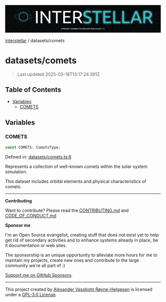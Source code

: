 <div>
  <img alt="SPECCER logo" src="https://raw.githubusercontent.com/phun-ky/interstellar/main/public/interstellar-header.png" style="max-height:120px;" />
</div>

[interstellar](../README.md) / datasets/comets

# datasets/comets

> Last updated 2025-03-18T13:17:24.391Z

## Table of Contents

- [Variables](#variables)
  - [COMETS](#comets)

## Variables

### COMETS

```ts
const COMETS: CometsType;
```

Defined in:
[datasets/comets.ts:8](https://github.com/phun-ky/interstellar/blob/main/src/datasets/comets.ts#L8)

Represents a collection of well-known comets within the solar system simulation.

This dataset includes orbital elements and physical characteristics of comets.

---

**Contributing**

Want to contribute? Please read the
[CONTRIBUTING.md](https://github.com/phun-ky/interstellar/blob/main/CONTRIBUTING.md)
and
[CODE_OF_CONDUCT.md](https://github.com/phun-ky/interstellar/blob/main/CODE_OF_CONDUCT.md)

**Sponsor me**

I'm an Open Source evangelist, creating stuff that does not exist yet to help
get rid of secondary activities and to enhance systems already in place, be it
documentation or web sites.

The sponsorship is an unique opportunity to alleviate more hours for me to
maintain my projects, create new ones and contribute to the large community
we're all part of :)

[Support me on GitHub Sponsors](https://github.com/sponsors/phun-ky).

---

This project created by [Alexander Vassbotn Røyne-Helgesen](http://phun-ky.net)
is licensed under a
[GPL-3.0 License](https://choosealicense.com/licenses/gpl-3.0/).
